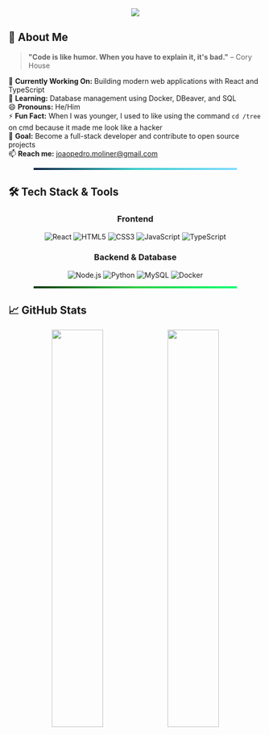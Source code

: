 <div align="center">
  <img src="https://readme-typing-svg.herokuapp.com/?font=Righteous&size=30&center=true&vCenter=true&width=600&height=70&duration=4000&pause=1000&lines=Hello+There!+👋;May+the+Merge+be+with+you+🙌" />
</div>

## 🚀 About Me

> **"Code is like humor. When you have to explain it, it's bad."** – Cory House

🔭 **Currently Working On:** Building modern web applications with React and TypeScript  
🌱 **Learning:** Database management using Docker, DBeaver, and SQL  
😄 **Pronouns:** He/Him  
⚡ **Fun Fact:** When I was younger, I used to like using the command `cd /tree` on cmd because it made me look like a hacker  
🎯 **Goal:** Become a full-stack developer and contribute to open source projects  
📫 **Reach me:** joaopedro.moliner@gmail.com  

<div align="center">
  <hr style="height: 4px; width: 80%; border: none; background: linear-gradient(to right, #001F3F, #39CCCC, #7FDBFF);" />
</div>

## 🛠️ Tech Stack & Tools

<div align="center">
  
  ### Frontend  
  ![React](https://img.shields.io/badge/React-20232A?style=for-the-badge&logo=react&logoColor=61DAFB)
  ![HTML5](https://img.shields.io/badge/HTML5-E34F26?style=for-the-badge&logo=html5&logoColor=white)
  ![CSS3](https://img.shields.io/badge/CSS3-1572B6?style=for-the-badge&logo=css3&logoColor=white)
  ![JavaScript](https://img.shields.io/badge/JavaScript-F7DF1E?style=for-the-badge&logo=javascript&logoColor=black)
  ![TypeScript](https://img.shields.io/badge/TypeScript-007ACC?style=for-the-badge&logo=typescript&logoColor=white)
  
  ### Backend & Database  
  ![Node.js](https://img.shields.io/badge/Node.js-43853D?style=for-the-badge&logo=node.js&logoColor=white)
  ![Python](https://img.shields.io/badge/Python-3776AB?style=for-the-badge&logo=python&logoColor=white)
  ![MySQL](https://img.shields.io/badge/MySQL-00000F?style=for-the-badge&logo=mysql&logoColor=white)
  ![Docker](https://img.shields.io/badge/Docker-2496ED?style=for-the-badge&logo=docker&logoColor=white)

</div>

<div align="center">
  <hr style="height: 4px; width: 80%; border: none; background: linear-gradient(to right, #003300, #2ECC40, #01FF70);" />
</div>

## 📈 GitHub Stats

<div align="center">
  <img src="https://github-readme-stats-eight-theta.vercel.app/api?username=JPMoliner&show_icons=true&theme=algolia&include_all_commits=true&count_private=true" 
       width="45%" />
  <img src="https://github-readme-streak-stats.herokuapp.com/?user=JPMoliner&theme=algolia&border_radius=10" 
       width="45%" />
</div>
